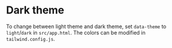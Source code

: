 # Dark theme

To change between light theme and dark theme, set `data-theme` to `light`/`dark` in `src/app.html`.
The colors can be modified in `tailwind.config.js`.
